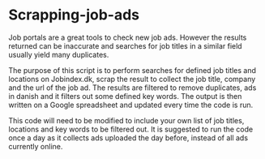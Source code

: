 # Scrapping-job-ads

Job portals are a great tools to check new job ads. However the results returned can be inaccurate and searches for job titles in a similar field usually yield many duplicates.

The purpose of this script is to perform searches for defined job titles and locations on Jobindex.dk, scrap the result to collect the job title, company and the url of the job ad. The results are filtered to remove duplicates, ads in danish and it filters out some defined key words. The output is then written on a Google spreadsheet and updated every time the code is run.

This code will need to be modified to include your own list of job titles, locations and key words to be filtered out. 
It is suggested to run the code once a day as it collects ads uploaded the day before, instead of all ads currently online.
